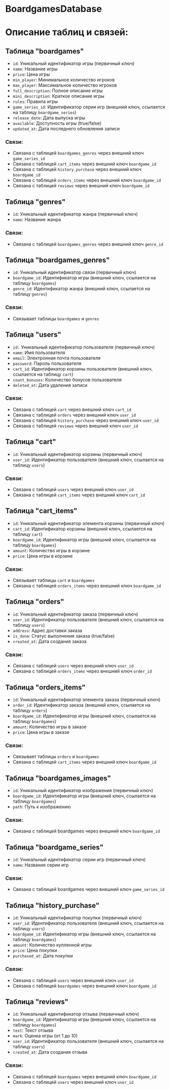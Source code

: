 # BoardgamesDatabase

# Описание таблиц и связей:

## Таблица "boardgames"

* `id`: Уникальный идентификатор игры (первичный ключ)
* `name`: Название игры
* `price`: Цена игры
* `min_player`: Минимальное количество игроков
* `max_player`: Максимальное количество игроков
* `full_description`: Полное описание игры
* `mini_description`: Краткое описание игры
* `rules`: Правила игры
* `game_series_id`: Идентификатор серии игр (внешний ключ, ссылается на таблицу `boardgame_series`)
* `release_date`: Дата выпуска игры
* `available`: Доступность игры (true/false)
* `updated_at`: Дата последнего обновления записи

### Связи:
* Связана с таблицей `boardgames_genres` через внешний ключ `game_series_id`
* Связана с таблицей `cart_items` через внешний ключ `boardgame_id`
* Связана с таблицей `history_purchase` через внешний ключ `boardgame_id`
* Связана с таблицей `orders_items` через внешний ключ `boardgame_id`
* Связана с таблицей `reviews` через внешний ключ `boardgame_id`

## Таблица "genres"

* `id`: Уникальный идентификатор жанра (первичный ключ)
* `name`: Название жанра

### Связи:
* Связана с таблицей `boardgames_genres` через внешний ключ `genre_id`

## Таблица "boardgames_genres"

* `id`: Уникальный идентификатор связи (первичный ключ)
* `boardgame_id`: Идентификатор игры (внешний ключ, ссылается на таблицу `boardgames`)
* `genre_id`: Идентификатор жанра (внешний ключ, ссылается на таблицу `genres`)

### Связи:
* Связывает таблицы `boardgames` и `genres`

## Таблица "users"

* `id:` Уникальный идентификатор пользователя (первичный ключ)
* `name`: Имя пользователя
* `email`: Электронная почта пользователя
* `password`: Пароль пользователя
* `cart_id`: Идентификатор корзины пользователя (внешний ключ, ссылается на таблицу `cart`)
* `count_bonuses`: Количество бонусов пользователя
* `deleted_at`: Дата удаления записи

### Связи:
* Связана с таблицей `cart` через внешний ключ `cart_id`
* Связана с таблицей `orders` через внешний ключ `user_id`
* Связана с таблицей `history_purchase` через внешний ключ `user_id`
* Связана с таблицей `reviews` через внешний ключ `user_id`

## Таблица "cart"

* `id`: Уникальный идентификатор корзины (первичный ключ)
* `user_id`: Идентификатор пользователя (внешний ключ, ссылается на таблицу `users`)

### Связи:
* Связана с таблицей `users` через внешний ключ `user_id`
* Связана с таблицей `cart_items` через внешний ключ `cart_id`

## Таблица "cart_items"

* `id`: Уникальный идентификатор элемента корзины (первичный ключ)
* `cart_id`: Идентификатор корзины (внешний ключ, ссылается на таблицу `cart`)
* `boardgame_id`: Идентификатор игры (внешний ключ, ссылается на таблицу `boardgames`)
* `amount`: Количество игры в корзине
* `price`: Цена игры в корзине

### Связи:
* Связывает таблицы `cart` и `boardgames`
* Связана с таблицей `orders_items` через внешний ключ `boardgame_id`

## Таблица "orders"

* `id`: Уникальный идентификатор заказа (первичный ключ)
* `user_id`: Идентификатор пользователя (внешний ключ, ссылается на таблицу `users`)
* `address`: Адрес доставки заказа
* `is_done`: Статус выполнения заказа (true/false)
* `created_at`: Дата создания заказа

### Связи:
* Связана с таблицей `users` через внешний ключ `user_id`
* Связана с таблицей `orders_items` через внешний ключ `order_id`

## Таблица "orders_items"

* `id`: Уникальный идентификатор элемента заказа (первичный ключ)
* `order_id`: Идентификатор заказа (внешний ключ, ссылается на таблицу `orders`)
* `boardgame_id`: Идентификатор игры (внешний ключ, ссылается на таблицу `boardgames`)
* `amount`: Количество игры в заказе
* `price`: Цена игры в заказе

### Связи:
* Связывает таблицы `orders` и `boardgames`
* Связана с таблицей `cart_items` через внешний ключ `boardgame_id`

## Таблица "boardgames_images"

* `id`: Уникальный идентификатор изображения (первичный ключ)
* `boardgame_id`: Идентификатор игры (внешний ключ, ссылается на таблицу `boardgames`)
* `path`: Путь к изображению

### Связи:
* Связана с таблицей boardgames через внешний ключ `boardgame_id`

## Таблица "boardgame_series"

* `id`: Уникальный идентификатор серии игр (первичный ключ)
* `name`: Название серии игр

### Связи:
* Связана с таблицей boardgames через внешний ключ `game_series_id`

## Таблица "history_purchase"

* `id`: Уникальный идентификатор покупки (первичный ключ)
* `user_id`: Идентификатор пользователя (внешний ключ, ссылается на таблицу `users`)
* `boardgame_id`: Идентификатор игры (внешний ключ, ссылается на таблицу `boardgames`)
* `amount`: Количество купленной игры
* `price`: Цена покупки
* `purchased_at`: Дата покупки

### Связи:
* Связана с таблицей `users` через внешний ключ `user_id`
* Связана с таблицей `boardgames` через внешний ключ `boardgame_id`

## Таблица "reviews"

* `id`: Уникальный идентификатор отзыва (первичный ключ)
* `boardgame_id`: Идентификатор игры (внешний ключ, ссылается на таблицу `boardgames`)
* `text`: Текст отзыва
* `mark`: Оценка игры (от 1 до 10)
* `user_id`: Идентификатор пользователя (внешний ключ, ссылается на таблицу `users`)
* `created_at`: Дата создания отзыва

### Связи:
* Связана с таблицей `boardgames` через внешний ключ `boardgame_id`
* Связана с таблицей `users` через внешний ключ `user_id`
